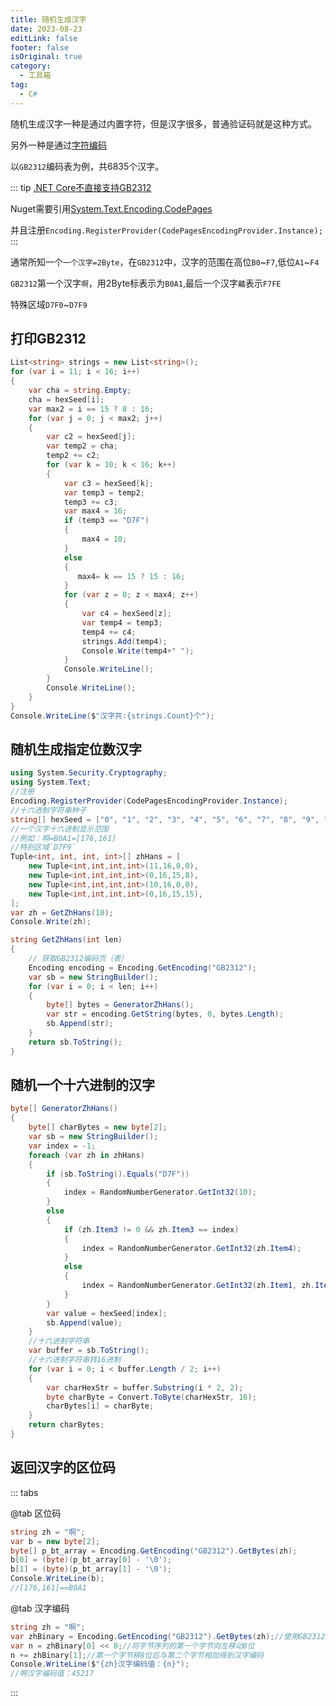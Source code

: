 ```yaml
---
title: 随机生成汉字
date: 2023-08-23
editLink: false
footer: false
isOriginal: true
category:
  - 工具箱
tag:
  - C#
---
```


随机生成汉字一种是通过内置字符，但是汉字很多，普通验证码就是这种方式。

另外一种是通过[字符编码](https://learn.microsoft.com/zh-cn/dotnet/standard/base-types/character-encoding)

以`GB2312`编码表为例，共6835个汉字。

::: tip
[.NET Core不直接支持GB2312](https://learn.microsoft.com/zh-cn/dotnet/standard/base-types/character-encoding#net-core-encoding-support)

Nuget需要引用[System.Text.Encoding.CodePages](https://www.nuget.org/packages/System.Text.Encoding.CodePages/)

并且注册`Encoding.RegisterProvider(CodePagesEncodingProvider.Instance);`
:::

通常所知一个`一个汉字=2Byte`，在`GB2312`中，汉字的范围在高位`B0`~`F7`,低位`A1`~`F4`

`GB2312`第一个汉字`啊`，用2Byte标表示为`B0A1`,最后一个汉字`齄`表示`F7FE`

特殊区域`D7F0`~`D7F9`

## 打印GB2312

```cs
List<string> strings = new List<string>();
for (var i = 11; i < 16; i++)
{
    var cha = string.Empty;
    cha = hexSeed[i];
    var max2 = i == 15 ? 8 : 16;
    for (var j = 0; j < max2; j++)
    {
        var c2 = hexSeed[j];
        var temp2 = cha;
        temp2 += c2;
        for (var k = 10; k < 16; k++)
        {
            var c3 = hexSeed[k];
            var temp3 = temp2;
            temp3 += c3;
            var max4 = 16;
            if (temp3 == "D7F")
            {
                max4 = 10;
            }
            else
            {
               max4= k == 15 ? 15 : 16;
            }
            for (var z = 0; z < max4; z++)
            {
                var c4 = hexSeed[z];
                var temp4 = temp3;
                temp4 += c4;
                strings.Add(temp4);
                Console.Write(temp4+" ");
            }
            Console.WriteLine();
        }
        Console.WriteLine();
    }
}
Console.WriteLine($"汉字共:{strings.Count}个");
```


## 随机生成指定位数汉字
```cs
using System.Security.Cryptography;
using System.Text;
//注册
Encoding.RegisterProvider(CodePagesEncodingProvider.Instance);
//十六进制字符串种子
string[] hexSeed = ["0", "1", "2", "3", "4", "5", "6", "7", "8", "9", "A", "B", "C", "D", "E", "F"];
//一个汉字十六进制显示范围
//例如：啊=B0A1=[176,161]
//特别区域`D7F9`
Tuple<int, int, int, int>[] zhHans = [
    new Tuple<int,int,int,int>(11,16,0,0),
    new Tuple<int,int,int,int>(0,16,15,8),
    new Tuple<int,int,int,int>(10,16,0,0),
    new Tuple<int,int,int,int>(0,16,15,15),
];
var zh = GetZhHans(10);
Console.Write(zh);

string GetZhHans(int len)
{
    // 获取GB2312编码页（表） 
    Encoding encoding = Encoding.GetEncoding("GB2312");
    var sb = new StringBuilder();
    for (var i = 0; i < len; i++)
    {
        byte[] bytes = GeneratorZhHans();
        var str = encoding.GetString(bytes, 0, bytes.Length);
        sb.Append(str);
    }
    return sb.ToString();
}
```

## 随机一个十六进制的汉字

```cs
byte[] GeneratorZhHans()
{
    byte[] charBytes = new byte[2];
    var sb = new StringBuilder();
    var index = -1;
    foreach (var zh in zhHans)
    {
        if (sb.ToString().Equals("D7F"))
        {
            index = RandomNumberGenerator.GetInt32(10);
        }
        else
        {
            if (zh.Item3 != 0 && zh.Item3 == index)
            {
                index = RandomNumberGenerator.GetInt32(zh.Item4);
            }
            else
            {
                index = RandomNumberGenerator.GetInt32(zh.Item1, zh.Item2);
            }
        }
        var value = hexSeed[index];
        sb.Append(value);
    }
    //十六进制字符串
    var buffer = sb.ToString();
    //十六进制字符串转16进制
    for (var i = 0; i < buffer.Length / 2; i++)
    {
        var charHexStr = buffer.Substring(i * 2, 2);
        byte charByte = Convert.ToByte(charHexStr, 16);
        charBytes[i] = charByte;
    }
    return charBytes;
}
```

## 返回汉字的区位码

::: tabs

@tab 区位码

```cs
string zh = "啊";
var b = new byte[2];
byte[] p_bt_array = Encoding.GetEncoding("GB2312").GetBytes(zh);
b[0] = (byte)(p_bt_array[0] - '\0');
b[1] = (byte)(p_bt_array[1] - '\0');
Console.WriteLine(b);
//[176,161]==B0A1
```

@tab 汉字编码

```cs
string zh = "啊";
var zhBinary = Encoding.GetEncoding("GB2312").GetBytes(zh);//使用GB2312编码方式获得字节序列
var n = zhBinary[0] << 8;//将字节序列的第一个字节向左移动8位
n += zhBinary[1];//第一个字节移8位后与第二个字节相加得到汉字编码
Console.WriteLine($"{zh}汉字编码值：{n}");
//啊汉字编码值：45217
```

:::